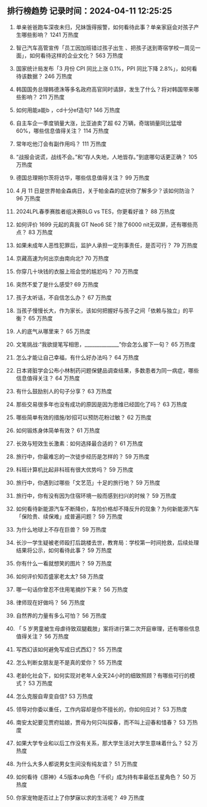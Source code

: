 
## 排行榜趋势 记录时间：2024-04-11 12:25:25
  
  1. 单亲爸爸跑车深夜未归，兄妹饿得报警，如何看待此事？单亲家庭会对孩子产生哪些影响？ 1241 万热度
    
  2. 智己汽车高管宣传「员工因加班错过孩子出生 、把孩子送到寄宿学校一周见一面」，如何看待这样的企业文化？ 563 万热度
    
  3. 国家统计局发布「3 月份 CPI 同比上涨 0.1%，PPI 同比下降 2.8%」，如何看待该数据？ 246 万热度
    
  4. 韩国国务总理韩德洙等多名政府高官同时请辞，发生了什么？将对韩国带来哪些影响？ 211 万热度
    
  5. 如何用能a能b ，cd十分ef造句? 146 万热度
    
  6. 自主车企一季度销量大涨，比亚迪卖了超 62 万辆，奇瑞销量同比猛增 60%，哪些信息值得关注？ 114 万热度
    
  7. 常年吃他汀会有副作用吗？ 111 万热度
    
  8. “战报会说谎，战线不会。”和“存人失地，人地皆存。”到底哪句话更正确？ 105 万热度
    
  9. 德国总理朔尔茨将访华，哪些信息值得关注？ 99 万热度
    
  10. 4 月 11 日是世界帕金森病日，关于帕金森的症状你了解多少？该如何防治？ 96 万热度
    
  11. 2024LPL春季赛胜者组决赛BLG vs TES，你更看好谁？ 88 万热度
    
  12. 如何评价 1699 元起的真我 GT Neo6 SE？除了6000 nit无双屏，还有哪些亮点？ 83 万热度
    
  13. 如果未成年人恶性犯罪后，监护人承担一定刑事责任，是否可行？ 79 万热度
    
  14. 京藏高速为何出京由南向北? 70 万热度
    
  15. 你穿几十块钱的衣服上班会觉的尴尬吗？ 70 万热度
    
  16. 突然不爱了是什么感受? 69 万热度
    
  17. 孩子太听话，不自信怎么办？ 67 万热度
    
  18. 当孩子慢慢长大，作为家长，该如何把握好与孩子之间「依赖与独立」的平衡？ 65 万热度
    
  19. 人的底气从哪里来？ 65 万热度
    
  20. 文笔挑战∶“我欲提笔写相思，______________”你会怎么接下一句？ 65 万热度
    
  21. 怎么才能让自己幸福，有什么好办法吗？ 64 万热度
    
  22. 日本肾脏学会公布小林制药问题保健品调查结果，多数患者为同一病症，哪些信息值得关注？ 64 万热度
    
  23. 有什么鼓励别人的句子分享？ 63 万热度
    
  24. 那些交易很多年也没有成功的原因是因为思维已经固化了吗？ 63 万热度
    
  25. 哪些简单有效的措施/妙招可以预防花粉过敏？ 62 万热度
    
  26. 如何锻炼身体简单有效？ 61 万热度
    
  27. 长效与短效生长激素：如何选择最合适的？ 61 万热度
    
  28. 旅行中，你最难忘的一次徒步经历是怎样的？ 59 万热度
    
  29. 科班计算机比起非科班有很大优势吗？ 59 万热度
    
  30. 旅行中，你遇到过哪些「文艺范」十足的旅行地？ 59 万热度
    
  31. 旅行中，你有没有因为住宿环境一般而感到扫兴的时候？ 59 万热度
    
  32. 如何看待新能源汽车不断降价，车险价格却不降反升的现象？为何新能源汽车「保险贵、续保难」成普遍问题？ 59 万热度
    
  33. 为什么地球上不存在巨兽？ 59 万热度
    
  34. 长沙一学生疑被老师殴打后跳楼去世，教育局：学校第一时间抢救，后续处理结果将公示，如何看待此事？ 59 万热度
    
  35. 你有什么一看就想笑的图片？ 59 万热度
    
  36. 如何评价知否盛家老太太? 58 万热度
    
  37. 哪一句话你曾忍不住用笔摘抄下来？ 56 万热度
    
  38. 律师现在好做吗？ 56 万热度
    
  39. 自然界的力量有多么可怕？ 56 万热度
    
  40. 「 5 岁男童被生母虐待致双腿截肢」案将进行第二次开庭审理，还有哪些信息值得关注？ 56 万热度
    
  41. 写西幻该如何避免写成日式西幻？ 55 万热度
    
  42. 怎么判断女朋友是不是真的爱你？ 55 万热度
    
  43. 老龄化社会下，如何实现对老年人全天24小时的细致照顾？有哪些可行的模式？ 53 万热度
    
  44. 怎么克服自卑变自信? 53 万热度
    
  45. 领导对你委以重任，工作内容却是你不擅长的，你如何应对？ 53 万热度
    
  46. 南安太妃要见贾府姑娘，贾母为何只叫探春，而不叫上迎春和惜春？ 53 万热度
    
  47. 如果大学专业和以后工作没有关系，那大学生活对大学生意味着什么？ 52 万热度
    
  48. 为什么大多人都说男女生间没有纯友谊？ 51 万热度
    
  49. 如何看待《原神》4.5版本up角色「千织」成为持有率最低五星角色？ 50 万热度
    
  50. 你家宠物是否过上了你梦寐以求的生活呢？ 49 万热度
    